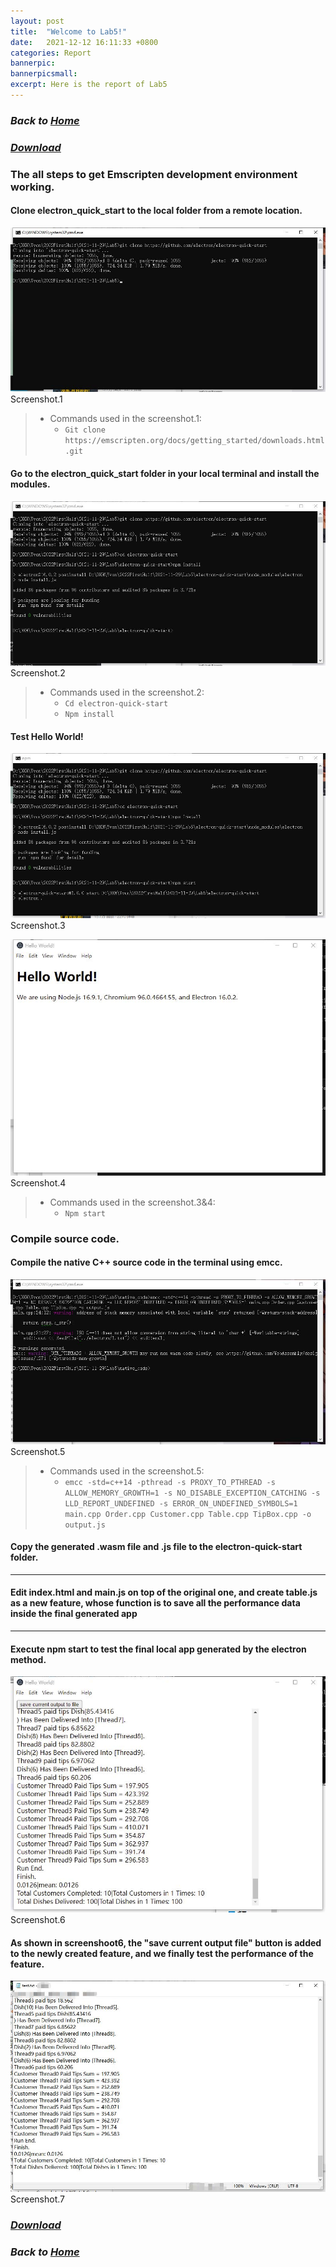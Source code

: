 ```yaml
---
layout: post
title:  "Welcome to Lab5!"
date:   2021-12-12 16:11:33 +0800
categories: Report
bannerpic:
bannerpicsmall:
excerpt: Here is the report of Lab5
---
```


### ***Back to [Home](/)***

### ***[Download](https://github.com/Yvonhu/repo/tree/main/Lab5)***

### The all steps to get Emscripten development environment working.

#### Clone electron_quick_start to the local folder from a remote location.

![Screenshot.1](/Pic/lab5-1.jpg "Screenshot.1")
Screenshot.1
> - Commands used in the screenshot.1:
>   - `Git clone https://emscripten.org/docs/getting_started/downloads.html.git`

#### Go to the electron_quick_start folder in your local terminal and install the modules.

![Screenshot.2](/Pic/lab5-2.jpg "Screenshot.2")
Screenshot.2
> - Commands used in the screenshot.2:
>   - `Cd electron-quick-start`
>   - `Npm install`

#### Test Hello World!

![Screenshot.3](/Pic/lab5-3.jpg "Screenshot.3")
Screenshot.3

![Screenshot.4](/Pic/lab5-4.jpg "Screenshot.4")
Screenshot.4
> - Commands used in the screenshot.3&4:
>   - `Npm start`

### Compile source code.
#### Compile the native C++ source code in the terminal using emcc.

![Screenshot.5](/Pic/lab5-5.jpg "Screenshot.5")
Screenshot.5
> - Commands used in the screenshot.5:
>     - `emcc -std=c++14 -pthread -s PROXY_TO_PTHREAD -s ALLOW_MEMORY_GROWTH=1 -s NO_DISABLE_EXCEPTION_CATCHING -s LLD_REPORT_UNDEFINED -s ERROR_ON_UNDEFINED_SYMBOLS=1 main.cpp Order.cpp Customer.cpp Table.cpp TipBox.cpp -o output.js`

#### Copy the generated .wasm file and .js file to the electron-quick-start folder.
---
#### Edit index.html and main.js on top of the original one, and create table.js as a new feature, whose function is to save all the performance data inside the final generated app
---
#### Execute npm start to test the final local app generated by the electron method.

![Screenshot.6](/Pic/lab5-6.jpg "Screenshot.6")
Screenshot.6

#### As shown in screenshoot6, the "save current output file" button is added to the newly created feature, and we finally test the performance of the feature.

![Screenshot.7](/Pic/lab5-7.jpg "Screenshot.7")
Screenshot.7

### ***[Download](https://github.com/Yvonhu/repo/tree/main/Lab5)***

### ***Back to [Home](/)***